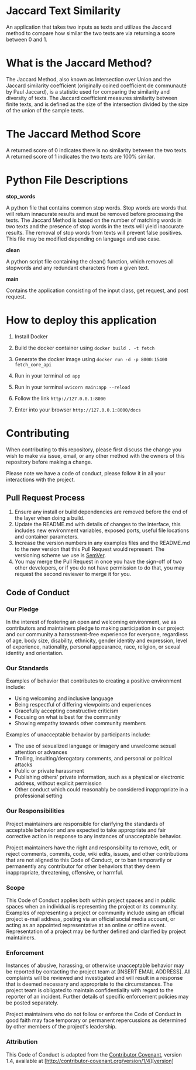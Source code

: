 # Jaccard Text Similarity

An application that takes two inputs as texts and utilizes the Jaccard method to compare how similar the two texts are via returning a score between 0 and 1. 

# What is the Jaccard Method?

The Jaccard Method, also known as Intersection over Union and the Jaccard similarity coefficient (originally coined coefficient de communauté by Paul Jaccard), is a statistic used for comparing the similarity and diversity of texts. The Jaccard coefficient measures similarity between finite texts, and is defined as the size of the intersection divided by the size of the union of the sample texts.

# The Jaccard Method Score

A returned score of 0 indicates there is no similarity between the two texts. 
A returned score of 1 indicates the two texts are 100% similar.

# Python File Descriptions

**stop_words**

A python file that contains common stop words. Stop words are words that will return innacurate results and must be removed before processing the texts. The Jaccard Method is based on the number of matching words in two texts and the presence of stop words in the texts will yield inaccurate results. The removal of stop words from texts will prevent false positives. This file may be modified depending on language and use case.

**clean**

A python script file containing the clean() function, which removes all stopwords and any redundant characters from a given text.

**main**

Contains the application consisting of the input class, get request, and post request. 

# How to deploy this application
 
1. Install Docker

2. Build the docker container using `docker build . -t fetch`

3. Generate the docker image using `docker run -d -p 8000:15400 fetch_core_api`

4. Run in your terminal `cd app`

5. Run in your terminal `uvicorn main:app --reload`

6. Follow the link `http://127.0.0.1:8000`

7. Enter into your browser `http://127.0.0.1:8000/docs`

# Contributing

When contributing to this repository, please first discuss the change you wish to make via issue,
email, or any other method with the owners of this repository before making a change. 

Please note we have a code of conduct, please follow it in all your interactions with the project.

## Pull Request Process

1. Ensure any install or build dependencies are removed before the end of the layer when doing a 
   build.
2. Update the README.md with details of changes to the interface, this includes new environment 
   variables, exposed ports, useful file locations and container parameters.
3. Increase the version numbers in any examples files and the README.md to the new version that this
   Pull Request would represent. The versioning scheme we use is [SemVer](http://semver.org/).
4. You may merge the Pull Request in once you have the sign-off of two other developers, or if you 
   do not have permission to do that, you may request the second reviewer to merge it for you.

## Code of Conduct

### Our Pledge

In the interest of fostering an open and welcoming environment, we as
contributors and maintainers pledge to making participation in our project and
our community a harassment-free experience for everyone, regardless of age, body
size, disability, ethnicity, gender identity and expression, level of experience,
nationality, personal appearance, race, religion, or sexual identity and
orientation.

### Our Standards

Examples of behavior that contributes to creating a positive environment
include:

* Using welcoming and inclusive language
* Being respectful of differing viewpoints and experiences
* Gracefully accepting constructive criticism
* Focusing on what is best for the community
* Showing empathy towards other community members

Examples of unacceptable behavior by participants include:

* The use of sexualized language or imagery and unwelcome sexual attention or
advances
* Trolling, insulting/derogatory comments, and personal or political attacks
* Public or private harassment
* Publishing others' private information, such as a physical or electronic
  address, without explicit permission
* Other conduct which could reasonably be considered inappropriate in a
  professional setting

### Our Responsibilities

Project maintainers are responsible for clarifying the standards of acceptable
behavior and are expected to take appropriate and fair corrective action in
response to any instances of unacceptable behavior.

Project maintainers have the right and responsibility to remove, edit, or
reject comments, commits, code, wiki edits, issues, and other contributions
that are not aligned to this Code of Conduct, or to ban temporarily or
permanently any contributor for other behaviors that they deem inappropriate,
threatening, offensive, or harmful.

### Scope

This Code of Conduct applies both within project spaces and in public spaces
when an individual is representing the project or its community. Examples of
representing a project or community include using an official project e-mail
address, posting via an official social media account, or acting as an appointed
representative at an online or offline event. Representation of a project may be
further defined and clarified by project maintainers.

### Enforcement

Instances of abusive, harassing, or otherwise unacceptable behavior may be
reported by contacting the project team at [INSERT EMAIL ADDRESS]. All
complaints will be reviewed and investigated and will result in a response that
is deemed necessary and appropriate to the circumstances. The project team is
obligated to maintain confidentiality with regard to the reporter of an incident.
Further details of specific enforcement policies may be posted separately.

Project maintainers who do not follow or enforce the Code of Conduct in good
faith may face temporary or permanent repercussions as determined by other
members of the project's leadership.

### Attribution

This Code of Conduct is adapted from the [Contributor Covenant][homepage], version 1.4,
available at [http://contributor-covenant.org/version/1/4][version]

[homepage]: http://contributor-covenant.org
[version]: http://contributor-covenant.org/version/1/4/